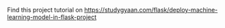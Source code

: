 Find this project tutorial on https://studygyaan.com/flask/deploy-machine-learning-model-in-flask-project
